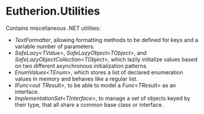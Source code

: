 # Eutherion.Utilities

Contains miscellaneous .NET utilities:

  * _TextFormatter_, allowing formatting methods to be defined for keys and a variable number of parameters.
  * _SafeLazy\<TValue\>_, _SafeLazyObject\<TObject\>_, and _SafeLazyObjectCollection\<TObject\>_, which lazily initialize values based on two different asynchronous initialization patterns.
  * _EnumValues\<TEnum\>_, which stores a list of declared enumeration values in memory and behaves like a regular list.
  * _IFunc\<out TResult\>_, to be able to model a _Func\<TResult\>_ as an interface.
  * _ImplementationSet\<TInterface\>_, to manage a set of objects keyed by their type, that all share a common base class or interface.
